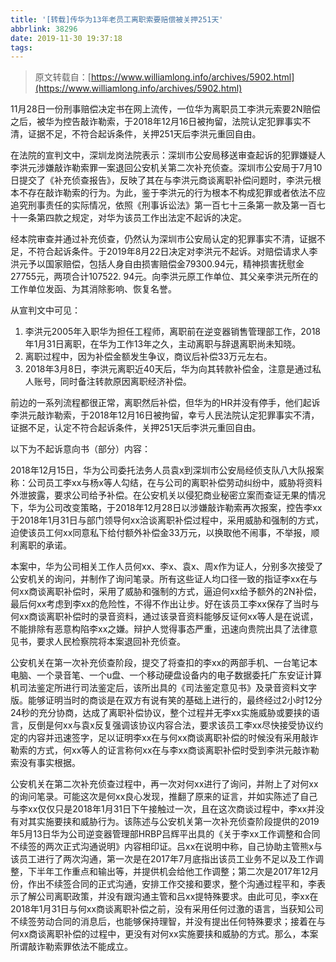```yaml
---
title: '[转载]传华为13年老员工离职索要赔偿被关押251天'
abbrlink: 38296
date: 2019-11-30 19:37:18
tags:
---
```


> 原文转载自：[https://www.williamlong.info/archives/5902.html](https://www.williamlong.info/archives/5902.html)

11月28日一份刑事赔偿决定书在网上流传，一位华为离职员工李洪元索要2N赔偿之后，被华为控告敲诈勒索，于2018年12月16日被拘留，法院认定犯罪事实不清，证据不足，不符合起诉条件，关押251天后李洪元重回自由。

在法院的宣判文中，深圳龙岗法院表示：深圳市公安局移送审查起诉的犯罪嫌疑人李洪元涉嫌敲诈勒索罪一案退回公安机关第二次补充侦查。深圳市公安局于7月10日提交了《补充侦查报告》，反映了其在与李洪元商谈离职补偿问题时，李洪元根本不存在敲诈勒索的行为。为此，鉴于李洪元的行为根本不构成犯罪或者依法不应追究刑事责任的实际情况，依照《刑事诉讼法》第一百七十三条第一款及第一百七十一条第四款之规定，对华为该员工作出法定不起诉的决定。

经本院审查并通过补充侦查，仍然认为深圳市公安局认定的犯罪事实不清，证据不足，不符合起诉条件。于2019年8月22日决定对李洪元不起诉。对赔偿请求人李洪元予以国家赔偿，包括人身自由损害赔偿金79300.94元，精神损害抚慰金27755元，两项合计107522. 94元。向李洪元原工作单位、其父亲李洪元所在的工作单位发函、为其消除影响、恢复名誉。

从宣判文中可见：

1. 李洪元2005年入职华为担任工程师，离职前在逆变器销售管理部工作，2018年1月31日离职，在华为工作13年之久，主动离职与辞退离职尚未知晓。
2. 离职过程中，因为补偿金额发生争议，商议后补偿33万元左右。
3. 2018年3月8日，李洪元离职近40天后，华为向其转款补偿金，注意是通过私人账号，同时备注转款原因离职经济补偿。

前边的一系列流程都很正常，离职然后补偿，但华为的HR并没有停手，他们起诉李洪元敲诈勒索，于2018年12月16日被拘留，幸亏人民法院认定犯罪事实不清，证据不足，认定不符合起诉条件，关押251天后李洪元重回自由。

以下为不起诉意向书（部分）内容：

2018年12月15日，华为公司委托法务人员袁x到深圳市公安局经侦支队八大队报案称：公司员工李xx与杨x等人勾结，在与公司的离职补偿劳动纠纷中，威胁将资料外泄披露，要求公司给予补偿。在公安机关以侵犯商业秘密立案而查证无果的情况下，华为公司改变策略，于2018年12月28日以涉嫌敲诈勒索再次报案，控告李xx于2018年1月31日与部门领导何xx洽谈离职补偿过程中，采用威胁和强制的方式，迫使该员工何xx同意私下给付额外补偿金33万元，以换取他不闹事，不举报，顺利离职的承诺。

本案中，华为公司相关工作人员何xx、李x、袁x、周x作为证人，分别多次接受了公安机关的询问，并制作了询问笔录。所有这些证人均口径一致的指证李xx在与何xx商谈离职补偿时，采用了威胁和强制的方式，逼迫何xx给予额外的2N补偿，最后何xx考虑到李xx的危险性，不得不作出让步。好在该员工李xx保存了当时与何xx商谈离职补偿时的录音资料，通过该录音资料能够反证何xx等人是在说谎，不能排除有恶意构陷李xx之嫌。辩护人觉得事态严重，迅速向贵院出具了法律意见书，要求人民检察院将本案退回补充侦查。

公安机关在第一次补充侦查阶段，提交了将查扣的李xx的两部手机、一台笔记本电脑、一个录音笔、一个u盘、一个移动硬盘设备内的电子数据委托广东安证计算机司法鉴定所进行司法鉴定后，该所出具的《司法鉴定意见书》及录音资料文字版。能够证明当时的商谈是在双方有说有笑的基础上进行的，最终经过2小时12分24秒的充分协商，达成了离职补偿协议，整个过程并无李xx实施威胁或要挟的语言，反倒是何xx与袁x反复强调该协议内容合法，要求该员工李xx尽快接受协议约定的内容并迅速签字，足以证明李xx在与何xx商谈离职补偿的时候没有采用敲诈勒索的方式，何xx等人的证言称何xx在与李xx商谈离职补偿时受到李洪元敲诈勒索没有事实根据。

公安机关在第二次补充侦查过程中，再一次对何xx进行了询问，并附上了对何xx的询问笔录。可能这次是何xx良心发现，推翻了原来的证言，并如实陈述了自己与李xx仅仅只是2018年1月31日下午接触过一次，且在这次商谈过程中，李xx并没有对其实施要挟和威胁行为。该陈述与公安机关第一次补充侦查阶段提供的2019年5月13日华为公司逆变器管理部HRBP吕辉平出具的《关于李xx工作调整和合同不续签的两次正式沟通说明》内容相印证。吕xx在说明中称，自己协助主管熊x与该员工进行了两次沟通，第一次是在2017年7月底指出该员工业务不足以及工作调整，下半年工作重点和输出等，并提供机会给他工作调整；第二次是2017年12月份，作出不续签合同的正式沟通，安排工作交接和要求，整个沟通过程平和，李表示了解公司离职政策，并没有跟沟通主管和吕xx提特殊要求。由此可见，李xx在2018年1月31日与何xx商谈离职补偿之前，没有采用任何过激的语言，当获知公司不续签劳动合同的消息后，也能够保持理智，并没有提出任何特殊要求；接着在与何xx商谈离职补偿的过程中，更没有对何xx实施要挟和威胁的方式。那么，本案所谓敲诈勒索罪依法不能成立。
